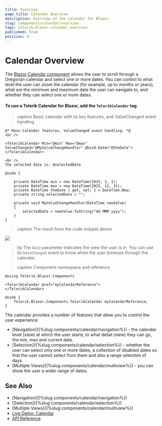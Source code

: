 ```yaml
---
title: Overview
page_title: Calendar Overview
description: Overview of the Calendar for Blazor.
slug: components/calendar/overview
tags: telerik,blazor,calendar,overview
published: True
position: 0
---
```


# Calendar Overview

The <a href="https://www.telerik.com/blazor-ui/calendar" target="_blank">Blazor Calendar component</a> allows the user to scroll through a Gregorian calendar and select one or more dates. You can control to what level the user can zoom the calendar (for example, up to months or years), what are the minimum and maximum date the user can navigate to, and whether they can select one or more dates.

#### To use a Telerik Calendar for Blazor, add the `TelerikCalendar` tag.

>caption Basic calendar with its key features, and ValueChanged event handling

````CSHTML
@* Main Calendar features, ValueChanged event handling. *@
<br />

<TelerikCalendar Min="@min" Max="@max" ValueChanged="@MyValueChangeHandler" @bind-Date="@theDate">
</TelerikCalendar>

<br />
The selected date is: @selectedDate

@code {

    private DateTime min = new DateTime(2015, 1, 1);
    private DateTime max = new DateTime(2025, 12, 31);
    private DateTime theDate { get; set; } = DateTime.Now;
    private string selectedDate = "";

    private void MyValueChangeHandler(DateTime newValue)
    {
        selectedDate = newValue.ToString("dd MMM yyyy");
    }
}

````

>caption The result from the code snippet above

![](images/basic-calendar.png)

>tip The `Date` parameter indicates the view the user is in. You can use its `DateChanged` event to know when the user browses through the calendar.

>caption Component namespace and reference

````CSHTML
@using Telerik.Blazor.Components

<TelerikCalendar @ref="myCalendarReference">
</TelerikCalendar>

@code {
    Telerik.Blazor.Components.TelerikCalendar myCalendarReference;
}
````
The calendar provides a number of features that allow you to control the user experience:

* [Navigation]({%slug components/calendar/navigation%}) - the calendar level (view) at which the user starts, to what detail (view) they can go, the min, max and current date.
* [Selection]({%slug components/calendar/selection%}) - whether the user can select only one or more dates, a collection of disabled dates so that the user cannot select from them and also a range selection of days.
* [Multiple Views]({%slug components/calendar/multiview%}) - you can show the user a wider range of dates.


## See Also

  * [Navigation]({%slug components/calendar/navigation%})
  * [Selection]({%slug components/calendar/selection%})
  * [Multiple Views]({%slug components/calendar/multiview%})
  * [Live Demo: Calendar](https://demos.telerik.com/blazor-ui/calendar/index)
  * [API Reference](https://docs.telerik.com/blazor-ui/api/Telerik.Blazor.Components.TelerikCalendar)
